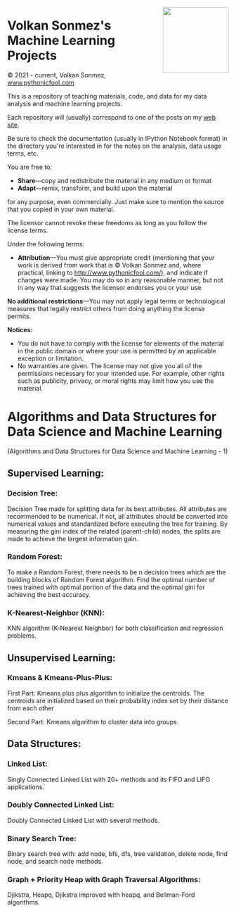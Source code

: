 <p>
  <a href="https://avatars.githubusercontent.com/u/30424551?v=4"><img width="150" align='right' src="https://avatars.githubusercontent.com/u/30424551?v=4"></a>
</p>



# Volkan Sonmez's Machine Learning Projects

© 2021 - current, Volkan Sonmez, www.pythonicfool.com

This is a repository of teaching materials, code, and data for my data analysis and machine learning projects.

Each repository will (usually) correspond to one of the posts on my [web site](http://www.pythonicfool.com/).

Be sure to check the documentation (usually in IPython Notebook format) in the directory you're interested in for the notes on the analysis, data usage terms, etc.

You are free to:

* **Share**—copy and redistribute the material in any medium or format
* **Adapt**—remix, transform, and build upon the material

for any purpose, even commercially. Just make sure to mention the source that you copied in your own material. 

The licensor cannot revoke these freedoms as long as you follow the license terms.

Under the following terms:

* **Attribution**—You must give appropriate credit (mentioning that your work is derived from work that is © Volkan Sonmez and, where practical, linking to http://www.pythonicfool.com/), and indicate if changes were made. You may do so in any reasonable manner, but not in any way that suggests the licensor endorses you or your use.

**No additional restrictions**—You may not apply legal terms or technological measures that legally restrict others from doing anything the license permits.

**Notices:**

* You do not have to comply with the license for elements of the material in the public domain or where your use is permitted by an applicable exception or limitation.
* No warranties are given. The license may not give you all of the permissions necessary for your intended use. For example, other rights such as publicity, privacy, or moral rights may limit how you use the material.

<p>



# Algorithms and Data Structures for Data Science and Machine Learning 
(Algorithms and Data Structures for Data Science and Machine Learning - 1)



## Supervised Learning:

### Decision Tree:
Decision Tree made for splitting data for its best attributes. All attributes are recommended to be numerical. If not, all
attributes should be converted into numerical values and standardized before executing the tree for training.
By measuring the gini index of the related (parent-child) nodes, the splits are made to achieve the largest information gain. 

### Random Forest:
To make a Random Forest, there needs to be n decision trees which are the building blocks of Random Forest algorithm. Find the optimal number of trees trained with optimal portion of the data and the optimal gini for achieving the best accuracy.

### K-Nearest-Neighbor (KNN):
KNN algorithm (K-Nearest Neighbor) for both classification and regression problems. 



## Unsupervised Learning:

### Kmeans & Kmeans-Plus-Plus:
First Part: Kmeans plus plus algorithm to initialize the centroids. The centroids are initialized based on their probability index set by their distance from each other

Second Part: Kmeans algorithm to cluster data into groups
 


## Data Structures:

### Linked List:
Singly Connected Linked List with 20+ methods and its FIFO and LIFO applications. 

### Doubly Connected Linked List:
Doubly Connected Linked List with several methods.

### Binary Search Tree:
Binary search tree with: add node, bfs, dfs, tree validation, delete node, find node, and search node methods.

### Graph + Priority Heap with Graph Traversal Algorithms:
Djikstra, Heapq, Djikstra improved with heapq, and Bellman-Ford algorithms.

